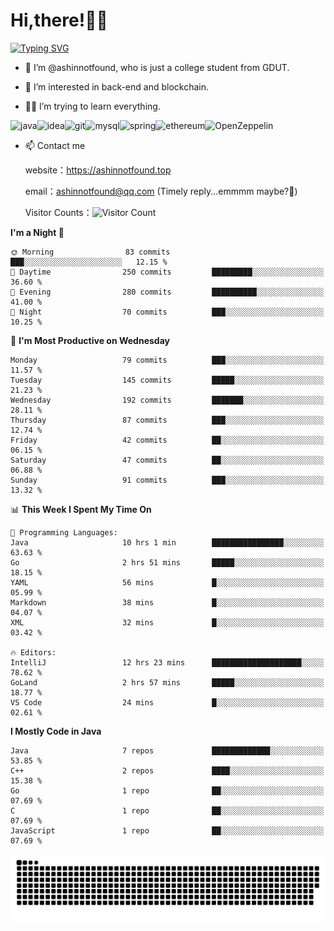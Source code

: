 # Hi,there!👨‍🔧
[![Typing SVG](https://readme-typing-svg.herokuapp.com?font=Fira+Code&pause=1000&width=435&lines=Welcome%2C+this+is+ashinnotfound%F0%9F%98%81+)](https://git.io/typing-svg)

- 👋 I’m @ashinnotfound, who is just a college student from GDUT.

- 👀 I’m interested in back-end and blockchain.

- 👨‍🔧 I’m trying to learn everything.

![java](https://img.shields.io/badge/Java-ED8B00?style=for-the-badge&logo=openjdk&logoColor=white)![idea](https://img.shields.io/badge/IntelliJ_IDEA-000000.svg?style=for-the-badge&logo=intellij-idea&logoColor=white
)![git](https://img.shields.io/badge/GIT-E44C30?style=for-the-badge&logo=git&logoColor=white
)![mysql](https://img.shields.io/badge/MySQL-005C84?style=for-the-badge&logo=mysql&logoColor=white)![spring](https://img.shields.io/badge/Spring-6DB33F?style=for-the-badge&logo=spring&logoColor=white)![ethereum](https://img.shields.io/badge/Ethereum-3C3C3D?style=for-the-badge&logo=Ethereum&logoColor=white)![OpenZeppelin](https://img.shields.io/badge/OpenZeppelin-4E5EE4?logo=openzeppelin&logoColor=fff&style=for-the-badge)


- 📫 Contact me
    
    website：https://ashinnotfound.top
    
    email：ashinnotfound@qq.com (Timely reply...emmmm maybe?🤪)

    ​Visitor Counts：![Visitor Count](https://profile-counter.glitch.me/ashinnotfound/count.svg)

<!--START_SECTION:waka-->
**I'm a Night 🦉** 

```text
🌞 Morning                83 commits          ███░░░░░░░░░░░░░░░░░░░░░░   12.15 % 
🌆 Daytime                250 commits         █████████░░░░░░░░░░░░░░░░   36.60 % 
🌃 Evening                280 commits         ██████████░░░░░░░░░░░░░░░   41.00 % 
🌙 Night                  70 commits          ███░░░░░░░░░░░░░░░░░░░░░░   10.25 % 
```
📅 **I'm Most Productive on Wednesday** 

```text
Monday                   79 commits          ███░░░░░░░░░░░░░░░░░░░░░░   11.57 % 
Tuesday                  145 commits         █████░░░░░░░░░░░░░░░░░░░░   21.23 % 
Wednesday                192 commits         ███████░░░░░░░░░░░░░░░░░░   28.11 % 
Thursday                 87 commits          ███░░░░░░░░░░░░░░░░░░░░░░   12.74 % 
Friday                   42 commits          ██░░░░░░░░░░░░░░░░░░░░░░░   06.15 % 
Saturday                 47 commits          ██░░░░░░░░░░░░░░░░░░░░░░░   06.88 % 
Sunday                   91 commits          ███░░░░░░░░░░░░░░░░░░░░░░   13.32 % 
```


📊 **This Week I Spent My Time On** 

```text
💬 Programming Languages: 
Java                     10 hrs 1 min        ████████████████░░░░░░░░░   63.63 % 
Go                       2 hrs 51 mins       █████░░░░░░░░░░░░░░░░░░░░   18.15 % 
YAML                     56 mins             █░░░░░░░░░░░░░░░░░░░░░░░░   05.99 % 
Markdown                 38 mins             █░░░░░░░░░░░░░░░░░░░░░░░░   04.07 % 
XML                      32 mins             █░░░░░░░░░░░░░░░░░░░░░░░░   03.42 % 

🔥 Editors: 
IntelliJ                 12 hrs 23 mins      ████████████████████░░░░░   78.62 % 
GoLand                   2 hrs 57 mins       █████░░░░░░░░░░░░░░░░░░░░   18.77 % 
VS Code                  24 mins             █░░░░░░░░░░░░░░░░░░░░░░░░   02.61 % 
```

**I Mostly Code in Java** 

```text
Java                     7 repos             █████████████░░░░░░░░░░░░   53.85 % 
C++                      2 repos             ████░░░░░░░░░░░░░░░░░░░░░   15.38 % 
Go                       1 repo              ██░░░░░░░░░░░░░░░░░░░░░░░   07.69 % 
C                        1 repo              ██░░░░░░░░░░░░░░░░░░░░░░░   07.69 % 
JavaScript               1 repo              ██░░░░░░░░░░░░░░░░░░░░░░░   07.69 % 
```




<!--END_SECTION:waka-->

![github contribution grid snake animation](https://raw.githubusercontent.com/ashinnotfound/ashinnotfound/output/github-contribution-grid-snake.svg)
